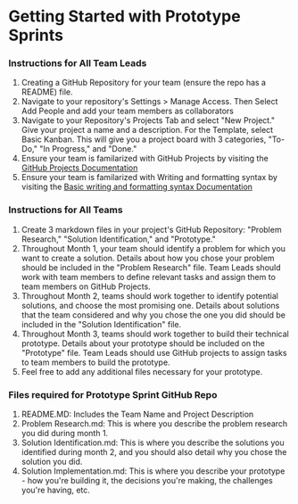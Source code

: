 # Getting Started with Prototype Sprints

### Instructions for All Team Leads
1. Creating a GitHub Repository for your team (ensure the repo has a README) file. 
2. Navigate to your repository's Settings > Manage Access. Then Select Add People and add your team members as collaborators
3. Navigate to your Repository's Projects Tab and select "New Project." Give your project a name and a description. For the Template, select Basic Kanban. This will give you a project board with 3 categories, "To-Do," "In Progress," and "Done."
4. Ensure your team is familarized with GitHub Projects by visiting the [GitHub Projects Documentation](https://docs.github.com/en/issues/organizing-your-work-with-project-boards/managing-project-boards/about-project-boards)
5. Ensure your team is familarized with Writing and formatting syntax by visiting the [Basic writing and formatting syntax Documentation](https://github.github.com/gfm/)

### Instructions for All Teams
1. Create 3 markdown files in your project's GitHub Repository: "Problem Research," "Solution Identification," and "Prototype."
2. Throughout Month 1, your team should identify a problem for which you want to create a solution. Details about how you chose your problem should be included in the "Problem Research" file. Team Leads should work with team members to define relevant tasks and assign them to team members on GitHub Projects.
3. Throughout Month 2, teams should work together to identify potential solutions, and choose the most promising one. Details about solutions that the team considered and why you chose the one you did should be included in the "Solution Identification" file.
4. Throughout Month 3, teams should work together to build their technical prototype. Details about your prototype should be included on the "Prototype" file. Team Leads should use GitHub projects to assign tasks to team members to build the prototype. 
5. Feel free to add any additional files necessary for your prototype.


### Files required for Prototype Sprint GitHub Repo
1. README.MD: Includes the Team Name and Project Description
2. Problem Research.md: This is where you describe the problem research you did during month 1.
3. Solution Identification.md: This is where you describe the solutions you identified during month 2, and you should also detail why you chose the solution you did.
4. Solution Implementation.md: This is where you describe your prototype - how you're building it, the decisions you're making, the challenges you're having, etc.

